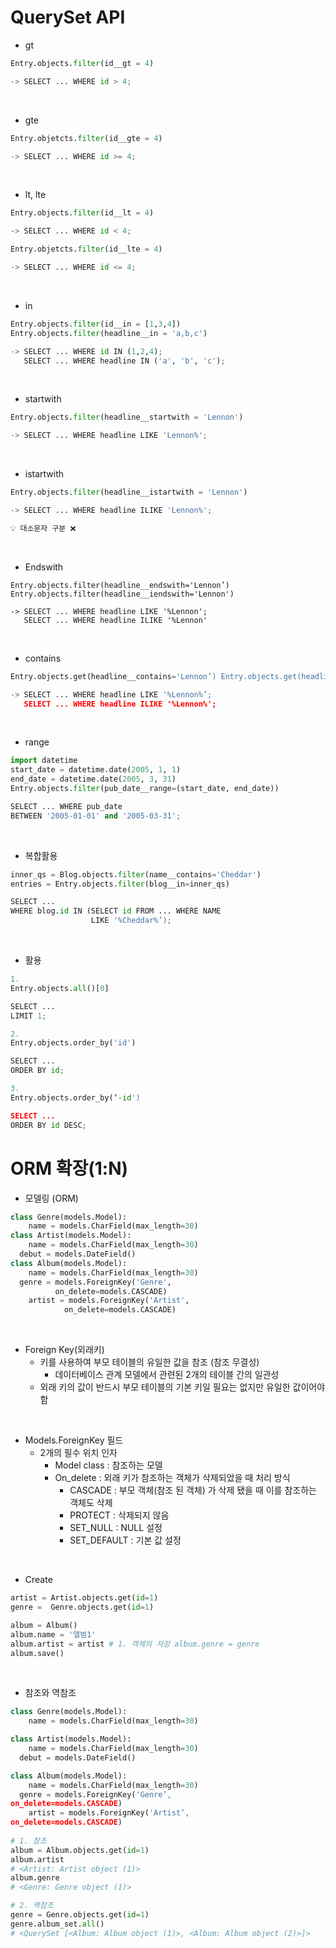 # QuerySet API

- gt 

```python
Entry.objects.filter(id__gt = 4)

-> SELECT ... WHERE id > 4; 
```

<br>

- gte 

```python
Entry.objetcts.filter(id__gte = 4)

-> SELECT ... WHERE id >= 4; 
```

<br>

- lt, lte

```python
Entry.objects.filter(id__lt = 4)

-> SELECT ... WHERE id < 4; 

Entry.objetcts.filter(id__lte = 4)

-> SELECT ... WHERE id <= 4;
```

<br>

- in

```python
Entry.objects.filter(id__in = [1,3,4])
Entry.objects.filter(headline__in = 'a,b,c')

-> SELECT ... WHERE id IN (1,2,4);
   SELECT ... WHERE headline IN ('a', 'b', 'c');
```

<br>

- startwith

```python
Entry.objects.filter(headline__startwith = 'Lennon')

-> SELECT ... WHERE headline LIKE 'Lennon%';
```

<br>

- istartwith

```python
Entry.objects.filter(headline__istartwith = 'Lennon')

-> SELECT ... WHERE headline ILIKE 'Lennon%';

💡 대소문자 구분 ❌
```

<br>

- Endswith

```pytho
Entry.objects.filter(headline__endswith='Lennon’) Entry.objects.filter(headline__iendswith='Lennon')

-> SELECT ... WHERE headline LIKE '%Lennon'; 
   SELECT ... WHERE headline ILIKE '%Lennon'
```

<br>

- contains

```python
Entry.objects.get(headline__contains='Lennon’) Entry.objects.get(headline__icontains='Lennon’)

-> SELECT ... WHERE headline LIKE '%Lennon%’; 
   SELECT ... WHERE headline ILIKE '%Lennon%';
```

<br>

- range

```python
import datetime
start_date = datetime.date(2005, 1, 1)
end_date = datetime.date(2005, 3, 31)
Entry.objects.filter(pub_date__range=(start_date, end_date))

SELECT ... WHERE pub_date
BETWEEN '2005-01-01' and '2005-03-31';
```

<br>

- 복합활용

```python
inner_qs = Blog.objects.filter(name__contains='Cheddar')
entries = Entry.objects.filter(blog__in=inner_qs)

SELECT ...
WHERE blog.id IN (SELECT id FROM ... WHERE NAME 
                  LIKE '%Cheddar%’);
```

<br>

- 활용

```python
1.
Entry.objects.all()[0]

SELECT ...
LIMIT 1;

2.
Entry.objects.order_by('id')

SELECT ...
ORDER BY id;

3.
Entry.objects.order_by(‘-id')

SELECT ...
ORDER BY id DESC;
```



# ORM 확장(1:N)

- 모델링 (ORM)

```python
class Genre(models.Model):
	name = models.CharField(max_length=30)
class Artist(models.Model):
	name = models.CharField(max_length=30)
  debut = models.DateField()
class Album(models.Model):
	name = models.CharField(max_length=30)
  genre = models.ForeignKey('Genre', 
          on_delete=models.CASCADE)
	artist = models.ForeignKey('Artist',
	        on_delete=models.CASCADE)
```

<br>

- Foreign Key(외래키)
  - 키를 사용하여 부모 테이블의 유일한 값을 참조 (참조 무결성)
    - 데이터베이스 관계 모델에서 관련된 2개의 테이블 간의 일관성
  - 외래 키의 값이 반드시 부모 테이블의 기본 키일 필요는 없지만 유일한 값이어야 함 

<br>

- Models.ForeignKey 필드
  - 2개의 필수 위치 인자
    - Model class : 참조하는 모델
    - On_delete : 외래 키가 참조하는 객체가 삭제되었을 때 처리 방식
      - CASCADE : 부모 객체(참조 된 객체) 가 삭제 됐을 때 이를 참조하는 객체도 삭제
      - PROTECT : 삭제되지 않음
      - SET_NULL : NULL 설정
      - SET_DEFAULT : 기본 값 설정 

<br>

- Create

```python
artist = Artist.objects.get(id=1)
genre =  Genre.objects.get(id=1)

album = Album()
album.name = '앨범1'
album.artist = artist # 1. 객체의 저장 album.genre = genre
album.save()
```

<Br>

- 참조와 역참조

```python
class Genre(models.Model):
	name = models.CharField(max_length=30)

class Artist(models.Model):
	name = models.CharField(max_length=30) 
  debut = models.DateField()

class Album(models.Model):
	name = models.CharField(max_length=30) 
  genre = models.ForeignKey('Genre’,
on_delete=models.CASCADE)
	artist = models.ForeignKey('Artist’,
on_delete=models.CASCADE)
  
# 1. 참조
album = Album.objects.get(id=1) 
album.artist
# <Artist: Artist object (1)> 
album.genre
# <Genre: Genre object (1)>

# 2. 역참조
genre = Genre.objects.get(id=1) 
genre.album_set.all()
# <QuerySet [<Album: Album object (1)>, <Album: Album object (2)>]>
```

